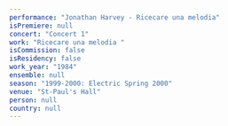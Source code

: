 ```yaml
---
performance: "Jonathan Harvey - Ricecare una melodia"
isPremiere: null
concert: "Concert 1"
work: "Ricecare una melodia "
isCommission: false
isResidency: false
work_year: "1984"
ensemble: null
season: "1999-2000: Electric Spring 2000"
venue: "St-Paul's Hall"
person: null
country: null
---
```


